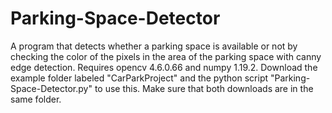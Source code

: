 # Parking-Space-Detector
A program that detects whether a parking space is available or not by checking the color of the pixels in the area of the parking space with canny edge detection. Requires opencv 4.6.0.66 and numpy 1.19.2. Download the example folder labeled "CarParkProject" and the python script "Parking-Space-Detector.py" to use this. Make sure that both downloads are in the same folder.
